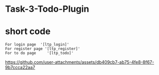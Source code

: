 # Task-3-Todo-Plugin
  # short code
    For login page  '[ltp_login]'
    For register page '[ltp_register]'
    For to do page     '[ltp_todo]'

https://github.com/user-attachments/assets/db409cb7-ab75-4fe8-8f67-9b7ccca22aa7

